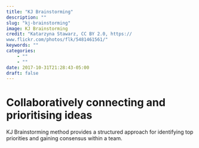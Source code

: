 ```yaml
---
title: "KJ Brainstorming"
description: ""
slug: "kj-brainstorming"
image: KJ Brainstorming
credit: "Katarzyna Stawarz, CC BY 2.0, https://www.flickr.com/photos/flk/5481461561/"
keywords: ""
categories:
    - ""
    - ""
date: 2017-10-31T21:28:43-05:00
draft: false
---
```

# Collaboratively connecting and prioritising ideas

KJ Brainstorming method provides a structured approach for identifying top priorities and gaining consensus within a team.
